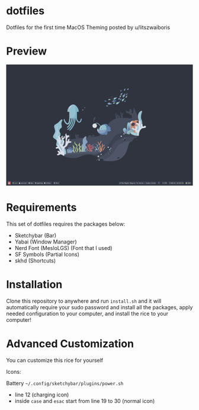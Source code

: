 # dotfiles
Dotfiles for the first time MacOS Theming posted by u/litszwaiboris

# Preview
![Showcase](preview/setup.png)

# Requirements
This set of dotfiles requires the packages below:
- Sketchybar (Bar)
- Yabai (Window Manager)
- Nerd Font (MesloLGS) (Font that I used)
- SF Symbols (Partial Icons)
- skhd (Shortcuts)

# Installation
Clone this repository to anywhere and run `install.sh` and it will automatically require your sudo password and install all the packages, apply needed configuration to your computer, and install the rice to your computer!

# Advanced Customization
You can customize this rice for yourself

Icons:

Battery `~/.config/sketchybar/plugins/power.sh` 
- line 12 (charging icon)
- inside `case` and `esac` start from line 19 to 30 (normal icon)

